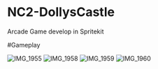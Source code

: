 # NC2-DollysCastle

Arcade Game develop in Spritekit

#Gameplay

![IMG_1955](https://github.com/Mischio95/NC2-DollysCastle/assets/65983947/418ba9d3-0391-4ab8-a0f7-b60365b7dfd0)
![IMG_1958](https://github.com/Mischio95/NC2-DollysCastle/assets/65983947/9de2fa22-e66d-47c6-aa5b-c853023aa33d)
![IMG_1959](https://github.com/Mischio95/NC2-DollysCastle/assets/65983947/82a5178d-f9ea-47de-a73c-b128a620fddf)
![IMG_1960](https://github.com/Mischio95/NC2-DollysCastle/assets/65983947/55c8f958-12f4-41e3-a50e-eabea865f541)
